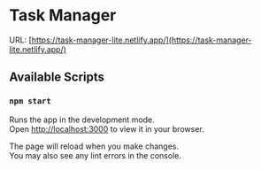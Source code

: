 # Task Manager

URL: [https://task-manager-lite.netlify.app/](https://task-manager-lite.netlify.app/)

## Available Scripts

### `npm start`

Runs the app in the development mode.\
Open [http://localhost:3000](http://localhost:3000) to view it in your browser.

The page will reload when you make changes.\
You may also see any lint errors in the console.

